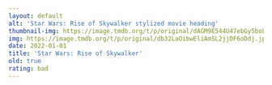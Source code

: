 ```yaml
---
layout: default
alt: 'Star Wars: Rise of Skywalker stylized movie heading'
thumbnail-img: https://image.tmdb.org/t/p/original/dAGM9E544U47ebGy5boLPdxWCYc.png
img: https://image.tmdb.org/t/p/original/db32LaOibwEliAmSL2jjDF6oDdj.jpg
date: 2022-01-01
title: 'Star Wars: Rise of Skywalker'
old: true
rating: bad
---
```

